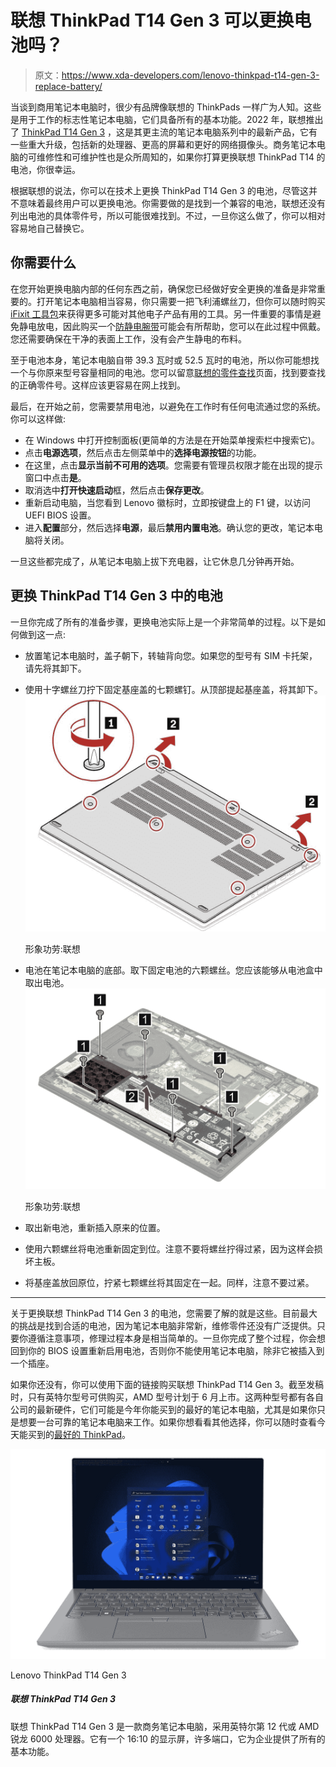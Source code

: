 # 联想 ThinkPad T14 Gen 3 可以更换电池吗？

> 原文：<https://www.xda-developers.com/lenovo-thinkpad-t14-gen-3-replace-battery/>

当谈到商用笔记本电脑时，很少有品牌像联想的 ThinkPads 一样广为人知。这些是用于工作的标志性笔记本电脑，它们具备所有的基本功能。2022 年，联想推出了 [ThinkPad T14 Gen 3](https://www.xda-developers.com/lenovo-thinkpad-t14-gen-3/) ，这是其更主流的笔记本电脑系列中的最新产品，它有一些重大升级，包括新的处理器、更高的屏幕和更好的网络摄像头。商务笔记本电脑的可维修性和可维护性也是众所周知的，如果你打算更换联想 ThinkPad T14 的电池，你很幸运。

根据联想的说法，你可以在技术上更换 ThinkPad T14 Gen 3 的电池，尽管这并不意味着最终用户可以更换电池。你需要做的是找到一个兼容的电池，联想还没有列出电池的具体零件号，所以可能很难找到。不过，一旦你这么做了，你可以相对容易地自己替换它。

## 你需要什么

在您开始更换电脑内部的任何东西之前，确保您已经做好安全更换的准备是非常重要的。打开笔记本电脑相当容易，你只需要一把飞利浦螺丝刀，但你可以随时购买 [iFixit 工具包](https://www.amazon.com/iFixit-Essential-Electronics-Toolkit-Smartphone/dp/B0964G2Y7S?tag=xda-13iok85-20&ascsubtag=UUxdaUeUpU41447&asc_refurl=https%3A%2F%2Fwww.xda-developers.com%2Flenovo-thinkpad-t14-gen-3-replace-battery%2F&asc_campaign=Evergreen)来获得更多可能对其他电子产品有用的工具。另一件重要的事情是避免静电放电，因此购买一个[防静电腕带](https://www.amazon.com/Wristband-Bracelet-Grounding-Alligator-Extendable/dp/B08CXQN86W?tag=xda-13iok85-20&ascsubtag=UUxdaUeUpU41447&asc_refurl=https%3A%2F%2Fwww.xda-developers.com%2Flenovo-thinkpad-t14-gen-3-replace-battery%2F&asc_campaign=Evergreen)可能会有所帮助，您可以在此过程中佩戴。您还需要确保在干净的表面上工作，没有会产生静电的布料。

至于电池本身，笔记本电脑自带 39.3 瓦时或 52.5 瓦时的电池，所以你可能想找一个与你原来型号容量相同的电池。您可以留意[联想的零件查找](https://pcsupport.lenovo.com/pt/en/products/laptops-and-netbooks/thinkpad-t-series-laptops/thinkpad-t14-gen-3-type-21ah-21aj/21ah/parts/)页面，找到要查找的正确零件号。这样应该更容易在网上找到。

最后，在开始之前，您需要禁用电池，以避免在工作时有任何电流通过您的系统。你可以这样做:

*   在 Windows 中打开控制面板(更简单的方法是在开始菜单搜索栏中搜索它)。
*   点击**电源选项**，然后点击左侧菜单中的**选择电源按钮**的功能。
*   在这里，点击**显示当前不可用的选项**。您需要有管理员权限才能在出现的提示窗口中点击**是**。
*   取消选中**打开快速启动**框，然后点击**保存更改**。
*   重新启动电脑，当您看到 Lenovo 徽标时，立即按键盘上的 F1 键，以访问 UEFI BIOS 设置。
*   进入**配置**部分，然后选择**电源**，最后**禁用内置电池**。确认您的更改，笔记本电脑将关闭。

一旦这些都完成了，从笔记本电脑上拔下充电器，让它休息几分钟再开始。

## 更换 ThinkPad T14 Gen 3 中的电池

一旦你完成了所有的准备步骤，更换电池实际上是一个非常简单的过程。以下是如何做到这一点:

*   放置笔记本电脑时，盖子朝下，转轴背向您。如果您的型号有 SIM 卡托架，请先将其卸下。
*   使用十字螺丝刀拧下固定基座盖的七颗螺钉。从顶部提起基座盖，将其卸下。<picture>![Illustration shwoing how to remove the base cover on ThinkPad T14](img/2a36e8da48ea1bead110bb93ecfd617a.png)</picture>

    形象功劳:联想

*   电池在笔记本电脑的底部。取下固定电池的六颗螺丝。您应该能够从电池盒中取出电池。<picture>![Illustration showing how to remove the internal battery of the Lenovo ThinkPad T14 Gen 3](img/496690e30d27116f73e03aa983670565.png)</picture>

    形象功劳:联想

*   取出新电池，重新插入原来的位置。
*   使用六颗螺丝将电池重新固定到位。注意不要将螺丝拧得过紧，因为这样会损坏主板。
*   将基座盖放回原位，拧紧七颗螺丝将其固定在一起。同样，注意不要过紧。

* * *

关于更换联想 ThinkPad T14 Gen 3 的电池，您需要了解的就是这些。目前最大的挑战是找到合适的电池，因为笔记本电脑非常新，维修零件还没有广泛提供。只要你遵循注意事项，修理过程本身是相当简单的。一旦你完成了整个过程，你会想回到你的 BIOS 设置重新启用电池，否则你不能使用笔记本电脑，除非它被插入到一个插座。

如果你还没有，你可以使用下面的链接购买联想 ThinkPad T14 Gen 3。截至发稿时，只有英特尔型号可供购买，AMD 型号计划于 6 月上市。这两种型号都有各自公司的最新硬件，它们可能是今年你能买到的最好的笔记本电脑，尤其是如果你只是想要一台可靠的笔记本电脑来工作。如果你想看看其他选择，你可以随时查看今天能买到的[最好的 ThinkPad](https://www.xda-developers.com/best-thinkpads/)。

 <picture>![The Lenovo ThinkPad T14 Gen 3 is a business laptop powered by Intel 12th-gen or AMD Ryzen 6000 processors. It has a 16:10 display, lots of ports, and it nails all the basics for businesses.](img/a5c11a75e5e91fa35262fd80773a0be0.png)</picture> 

Lenovo ThinkPad T14 Gen 3

##### 联想 ThinkPad T14 Gen 3

联想 ThinkPad T14 Gen 3 是一款商务笔记本电脑，采用英特尔第 12 代或 AMD 锐龙 6000 处理器。它有一个 16:10 的显示屏，许多端口，它为企业提供了所有的基本功能。